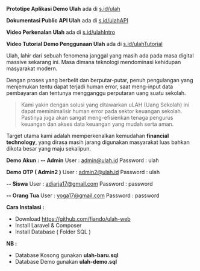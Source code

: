 
**Prototipe Aplikasi Demo Ulah** ada di [s.id/ulah](http://s.id/ulah "s.id/ulah")

**Dokumentasi Public API Ulah** ada di [s.id/ulahAPI](http://s.id/ulahAPI "s.id/ulahAPI")

**Video Perkenalan Ulah** ada di [s.id/ulahIntro](http://s.id/ulahIntro "s.id/ulahIntro")

**Video Tutorial Demo Penggunaan Ulah** ada di [s.id/ulahTutorial](http://s.id/ulahTutorial "s.id/ulahTutorial")


Ulah, lahir dari sebuah fenomena janggal yang masih ada pada masa digital massive sekarang ini. Masa dimana teknologi mendominasi kehidupan masyarakat modern.

Dengan proses yang berbelit dan berputar-putar, penuh pengulangan yang menjemukan tentu dapat terjadi human error, saat meng-input data pembayaran dan tentunya mengganggu perputaran uang suatu sekolah.

> Kami yakin dengan solusi yang ditawarkan uLAH (Uang Sekolah) ini dapat meminimalisir human error pada sektor keuangan sekolah. Pastinya juga akan sangat meng-efisienkan tenaga pengurus keuangan dan akses data keuangan yang mudah serta aman.

Target utama kami adalah memperkenalkan kemudahan **financial technology**, yang dirasa masih jarang digunakan masyarakat luas bahkan dikota besar yang maju sekalipun.

**Demo Akun :**
**-- Admin**
User : admin@ulah.id
Password : ulah

**Demo OTP ( Admin2 )**
User : admin2@ulah.id
Password : ulah

**-- Siswa**
User : adiarja17@gmail.com
Password : password

**-- Orang Tua**
User : yoga17@gmail.com
Password : password

**Cara Instalasi :**

 - Download https://github.com/fiando/ulah-web
 - Install Laravel & Composer
 - Install Database ( Folder SQL )

 **NB :**
 - Database Kosong gunakan **ulah-baru.sql**
 - Database Demo gunakan **ulah-demo.sql**
